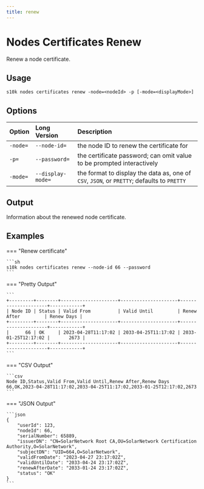 ```yaml
---
title: renew
---
```

# Nodes Certificates Renew

Renew a node certificate.

## Usage

```
s10k nodes certificates renew -node=<nodeId> -p [-mode=<displayMode>]
```

## Options

<div markdown="1" class="options-explicit-col-widths">

| Option | Long Version | Description |
|:-------|:-------------|:------------|
| `-node=` | `--node-id=` | the node ID to renew the certificate for |
| `-p=` | `--password=` | the certificate password; can omit value to be prompted interactively |
| `-mode=` | `--display-mode=` | the format to display the data as, one of `CSV`, `JSON`, or `PRETTY`; defaults to `PRETTY` |

</div>

## Output

Information about the renewed node certificate.

## Examples

=== "Renew certificate"

	```sh
	s10k nodes certificates renew --node-id 66 --password
	```

=== "Pretty Output"

	```
	+---------+--------+---------------------+---------------------+---------------------+------------+
	| Node ID | Status | Valid From          | Valid Until         | Renew After         | Renew Days |
	+---------+--------+---------------------+---------------------+---------------------+------------+
	|      66 | OK     | 2023-04-28T11:17:02 | 2033-04-25T11:17:02 | 2033-01-25T12:17:02 |       2673 |
	+---------+--------+---------------------+---------------------+---------------------+------------+
	```

=== "CSV Output"

	```csv
	Node ID,Status,Valid From,Valid Until,Renew After,Renew Days
	66,OK,2023-04-28T11:17:02,2033-04-25T11:17:02,2033-01-25T12:17:02,2673
	```

=== "JSON Output"

	```json
	{
		"userId": 123,
		"nodeId": 66,
		"serialNumber": 65889,
		"issuerDN": "CN=SolarNetwork Root CA,OU=SolarNetwork Certification Authority,O=SolarNetwork",
		"subjectDN": "UID=664,O=SolarNetwork",
		"validFromDate": "2023-04-27 23:17:02Z",
		"validUntilDate": "2033-04-24 23:17:02Z",
		"renewAfterDate": "2033-01-24 23:17:02Z",
		"status": "OK"
	}
	```
